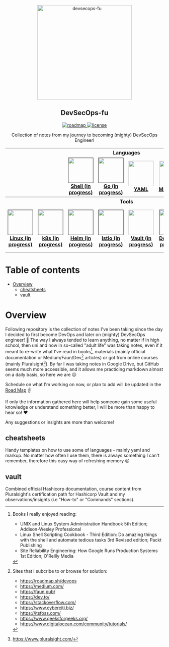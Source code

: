 <p align="center">
  <img src="https://github.com/mpiotrak/DevSecOps-fu/blob/main/_screenshots/devsecops.png" align="center" width="300px" alt="devsecops-fu">
  <h2 align="center">DevSecOps-fu</h2>
</p>

<p align="center">
  <a href="https://github.com/mpiotrak/DevSecOps-fu/projects/1">
    <img src="https://img.shields.io/badge/ROAD-MAP-blue" alt="roadmap">
  </a>
  <a href="https://github.com/mpiotrak/DevSecOps-fu//blob/main/LICENSE">
    <img src="https://img.shields.io/github/license/mpiotrak/DevSecOps-fu" alt="license">
  </a>
</p>

<p align="center">Collection of notes from my journey to becoming (mighty) DevSecOps Engineer!</p>

<table>
  <tbody>
    <tr>
      <th colspan="8">Languages</th>
    </tr>
    <tr>
      <td align="center" width="12,5%"></td>
      <td align="center" width="12,5%"></td>
      <td align="center" width="12,5%"><a href=""><img src="https://www.vectorlogo.zone/logos/gnu_bash/gnu_bash-icon.svg" width="80px;"><br /><b>Shell (in progress)</b></a></td>
      <td align="center" width="12,5%"><a href=""><img src="https://www.vectorlogo.zone/logos/golang/golang-icon.svg" width="80px;" height="80px;"><br /><b>Go (in progress)</b></a></td>
      <td align="center" width="12,5%"><a href="cheatsheets/yaml-cheatsheet.yaml"><img src="https://www.vectorlogo.zone/logos/yaml/yaml-icon.svg" width="80px;" height="80px;"><br /><b>YAML</b></a></td>
      <td align="center" width="12,5%"><a href="cheatsheets/markdown-cheatsheet.md"><img src="https://www.vectorlogo.zone/logos/markdown-here/markdown-here-icon.svg" width="80px;" height="80px;"><br /><b>Markdown</b></a></td>
      <td align="center" width="12,5%"></td>
      <td align="center" width="12,5%"></td>
    </tr>
    <tr>
      <th colspan="8">Tools</th>
    </tr>
    <tr>
      <td align="center" width="12,5%"><a href=""><img src="https://www.vectorlogo.zone/logos/linux/linux-icon.svg" width="80px;"><br /><b>Linux (in progress)</b></a></td>
      <td align="center" width="12,5%"><a href=""><img src="https://www.vectorlogo.zone/logos/kubernetes/kubernetes-icon.svg" width="80px;"><br /><b>k8s (in progress)</b></a></td>
      <td align="center" width="12,5%"><a href=""><img src="https://www.vectorlogo.zone/logos/helmsh/helmsh-icon.svg" width="80px;"><br /><b>Helm (in progress)</b></a></td>
      <td align="center" width="12,5%"><a href=""><img src="https://www.vectorlogo.zone/logos/istioio/istioio-icon.svg" width="80px;"><br /><b>Istio (in progress)</b></a></td>
      <td align="center" width="12,5%"><a href="vault/README.md"><img src="https://www.vectorlogo.zone/logos/vaultproject/vaultproject-icon.svg" width="80px;"><br /><b>Vault (in progress)</b></a></td>
      <td align="center" width="12,5%"><a href=""><img src="https://www.vectorlogo.zone/logos/docker/docker-icon.svg" width="80px;"><br /><b>Docker (in progress)</b></a></td>
      <td align="center" width="12,5%"><a href=""><img src="https://www.vectorlogo.zone/logos/terraformio/terraformio-icon.svg" width="80px;"><br /><b>Terraform (in progress)</b></a></td>
      <td align="center" width="12,5%"><a href=""><img src="https://www.vectorlogo.zone/logos/git-scm/git-scm-icon.svg" width="80px;"><br /><b>Git (in progress)</b></a></td>
    </tr>
  </tbody>
</table>

<!-- TODO: Center first row of table. Check on h2 background color. -->

# Table of contents

- [Overview](#paragraph1)
  - [cheatsheets](#paragraph1.1)
  - [vault](#paragraph1.2)


# Overview <a name="paragraph1"> </a>

Following repository is the collection of notes I've been taking since the day I decided to first become DevOps and later on (mighty) DevSecOps engineer! :ninja: The way I always tended to learn anything, no matter if in high school, then uni and now in so-called "adult life" was taking notes, even if it meant to re-write what I've read in books[^1], materials (mainly official documentation or Medium/Faun/Dev[^2] articles) or got from online courses (mainly Pluralsight[^3]). By far I was taking notes in Google Drive, but GitHub seems much more accessible, and it allows me practicing markdown almost on a daily basis, so here we are :wink:

Schedule on what I'm working on now, or plan to add will be updated in the [Road Map](https://github.com/mpiotrak/DevSecOps-fu/projects/1) :point_up:

If only the information gathered here will help someone gain some useful knowledge or understand something better, I will be more than happy to hear so! :heart:

Any suggestions or insights are more than welcome!


## cheatsheets <a name="paragraph1.1"> </a>

Handy templates on how to use some of languages - mainly yaml and markup. No matter how often I use them, there is always something I can't remember, therefore this easy way of refreshing memory :wink:


## vault <a name="paragraph1.2"> </a>

Combined official Hashicorp documentation, course content from Pluralsight's certification path for Hashicorp Vault and my observations/insights (i.e "How-to" or "Commands" sections).


[^1]: Books I really enjoyed reading:
    - UNIX and Linux System Administration Handbook 5th Edition; Addison-Wesley Professional
    - Linux Shell Scripting Cookbook - Third Edition: Do amazing things with the shell and automate tedious tasks 3rd Revised edition; Packt Publishing
    - Site Reliability Engineering: How Google Runs Production Systems 1st Edition; O'Reilly Media
[^2]: Sites that I subcribe to or browse for solution:
    - https://roadmap.sh/devops
    - https://medium.com/
    - https://faun.pub/
    - https://dev.to/
    - https://stackoverflow.com/
    - https://www.cyberciti.biz/
    - https://itsfoss.com/
    - https://www.geeksforgeeks.org/
    - https://www.digitalocean.com/community/tutorials/
[^3]: https://www.pluralsight.com/
